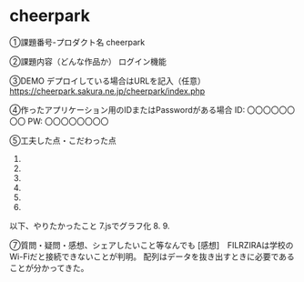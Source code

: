 # cheerpark
①課題番号-プロダクト名
cheerpark

②課題内容（どんな作品か）
ログイン機能

③DEMO
デプロイしている場合はURLを記入（任意） https://cheerpark.sakura.ne.jp/cheerpark/index.php

④作ったアプリケーション用のIDまたはPasswordがある場合
ID: 〇〇〇〇〇〇〇〇
PW: 〇〇〇〇〇〇〇〇

⑤工夫した点・こだわった点

1.

2.

3.

4.
 
5.
6.

以下、やりたかったこと
7.jsでグラフ化
8.
9.


⑦質問・疑問・感想、シェアしたいこと等なんでも
[感想]　FILRZIRAは学校のWi-Fiだと接続できないことが判明。
配列はデータを抜き出すときに必要であることが分かってきた。
